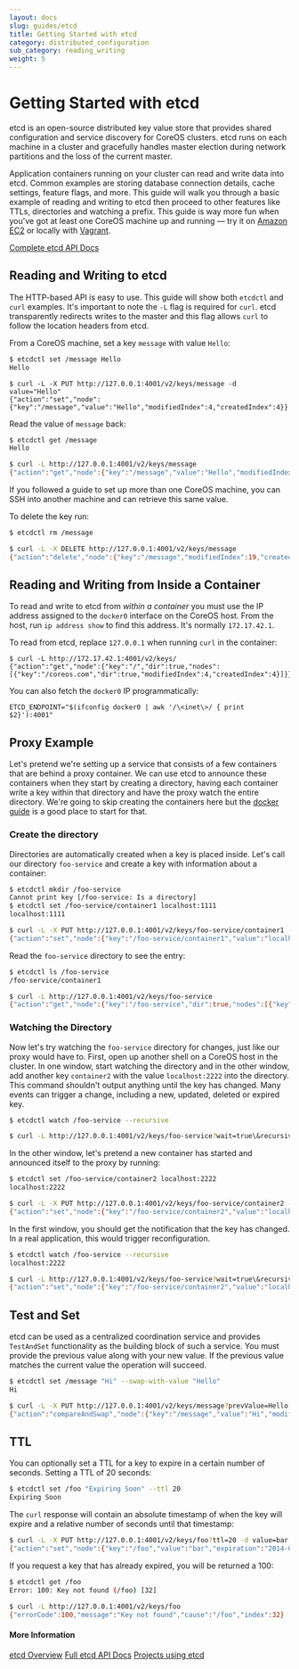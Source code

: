 ```yaml
---
layout: docs
slug: guides/etcd
title: Getting Started with etcd
category: distributed_configuration
sub_category: reading_writing
weight: 5
---
```


# Getting Started with etcd

etcd is an open-source distributed key value store that provides shared configuration and service discovery for CoreOS clusters. etcd runs on each machine in a cluster and gracefully handles master election during network partitions and the loss of the current master.

Application containers running on your cluster can read and write data into etcd. Common examples are storing database connection details, cache settings, feature flags, and more. This guide will walk you through a basic example of reading and writing to etcd then proceed to other features like TTLs, directories and watching a prefix. This guide is way more fun when you've got at least one CoreOS machine up and running &mdash; try it on [Amazon EC2]({{site.baseurl}}/docs/running-coreos/cloud-providers/ec2) or locally with [Vagrant]({{site.baseurl}}/docs/running-coreos/platforms/vagrant).

<a class="btn btn-default" href="{{site.baseurl}}/docs/distributed-configuration/etcd-api/">Complete etcd API Docs</a>

## Reading and Writing to etcd

The HTTP-based API is easy to use. This guide will show both `etcdctl` and `curl` examples. It's important to note the `-L` flag is required for `curl`. etcd transparently redirects writes to the master and this flag allows `curl` to follow the location headers from etcd.

From a CoreOS machine, set a key `message` with value `Hello`:

```sh
$ etcdctl set /message Hello
Hello
```

```
$ curl -L -X PUT http://127.0.0.1:4001/v2/keys/message -d value="Hello"
{"action":"set","node":{"key":"/message","value":"Hello","modifiedIndex":4,"createdIndex":4}}
```

Read the value of `message` back:

```sh
$ etcdctl get /message
Hello
```

```sh
$ curl -L http://127.0.0.1:4001/v2/keys/message
{"action":"get","node":{"key":"/message","value":"Hello","modifiedIndex":4,"createdIndex":4}}
```

If you followed a guide to set up more than one CoreOS machine, you can SSH into another machine and can retrieve this same value.

To delete the key run:

```sh
$ etcdctl rm /message

```

```sh
$ curl -L -X DELETE http://127.0.0.1:4001/v2/keys/message
{"action":"delete","node":{"key":"/message","modifiedIndex":19,"createdIndex":4}}
```

## Reading and Writing from Inside a Container

To read and write to etcd from *within a container* you must use the IP address assigned to the `docker0` interface on the CoreOS host. From the host, run `ip address show` to find this address. It's normally `172.17.42.1`.

To read from etcd, replace `127.0.0.1` when running `curl` in the container:

```
$ curl -L http://172.17.42.1:4001/v2/keys/
{"action":"get","node":{"key":"/","dir":true,"nodes":[{"key":"/coreos.com","dir":true,"modifiedIndex":4,"createdIndex":4}]}}
```

You can also fetch the `docker0` IP programmatically:

```
ETCD_ENDPOINT="$(ifconfig docker0 | awk '/\<inet\>/ { print $2}'):4001"
```

## Proxy Example

Let's pretend we're setting up a service that consists of a few containers that are behind a proxy container. We can use etcd to announce these containers when they start by creating a directory, having each container write a key within that directory and have the proxy watch the entire directory. We're going to skip creating the containers here but the [docker guide]({{site.baseurl}}/docs/launching-containers/building/getting-started-with-docker) is a good place to start for that.

### Create the directory

Directories are automatically created when a key is placed inside. Let's call our directory `foo-service` and create a key with information about a container:

```sh
$ etcdctl mkdir /foo-service
Cannot print key [/foo-service: Is a directory]
$ etcdctl set /foo-service/container1 localhost:1111
localhost:1111
```

```sh
$ curl -L -X PUT http://127.0.0.1:4001/v2/keys/foo-service/container1 -d value="localhost:1111"
{"action":"set","node":{"key":"/foo-service/container1","value":"localhost:1111","modifiedIndex":17,"createdIndex":17}}
```

Read the `foo-service` directory to see the entry:

```sh
$ etcdctl ls /foo-service
/foo-service/container1
```

```sh
$ curl -L http://127.0.0.1:4001/v2/keys/foo-service
{"action":"get","node":{"key":"/foo-service","dir":true,"nodes":[{"key":"/foo-service/container1","value":"localhost:1111","modifiedIndex":17,"createdIndex":17}],"modifiedIndex":17,"createdIndex":17}}
```

### Watching the Directory

Now let's try watching the `foo-service` directory for changes, just like our proxy would have to. First, open up another shell on a CoreOS host in the cluster. In one window, start watching the directory and in the other window, add another key `container2` with the value `localhost:2222` into the directory. This command shouldn't output anything until the key has changed. Many events can trigger a change, including a new, updated, deleted or expired key.

```sh
$ etcdctl watch /foo-service --recursive

```

```sh
$ curl -L http://127.0.0.1:4001/v2/keys/foo-service?wait=true\&recursive=true

```

In the other window, let's pretend a new container has started and announced itself to the proxy by running:

```sh
$ etcdctl set /foo-service/container2 localhost:2222
localhost:2222
```

```sh
$ curl -L -X PUT http://127.0.0.1:4001/v2/keys/foo-service/container2 -d value="localhost:2222"
{"action":"set","node":{"key":"/foo-service/container2","value":"localhost:2222","modifiedIndex":23,"createdIndex":23}}
```

In the first window, you should get the notification that the key has changed. In a real application, this would trigger reconfiguration.

```sh
$ etcdctl watch /foo-service --recursive
localhost:2222
```

```sh
$ curl -L http://127.0.0.1:4001/v2/keys/foo-service?wait=true\&recursive=true
{"action":"set","node":{"key":"/foo-service/container2","value":"localhost:2222","modifiedIndex":23,"createdIndex":23}}
```

## Test and Set

etcd can be used as a centralized coordination service and provides `TestAndSet` functionality as the building block of such a service. You must provide the previous value along with your new value. If the previous value matches the current value the operation will succeed.

```sh
$ etcdctl set /message "Hi" --swap-with-value "Hello"
Hi
```

```sh
$ curl -L -X PUT http://127.0.0.1:4001/v2/keys/message?prevValue=Hello -d value=Hi
{"action":"compareAndSwap","node":{"key":"/message","value":"Hi","modifiedIndex":28,"createdIndex":27}}
```

## TTL

You can optionally set a TTL for a key to expire in a certain number of seconds. Setting a TTL of 20 seconds:

```sh
$ etcdctl set /foo "Expiring Soon" --ttl 20
Expiring Soon
```

The `curl` response will contain an absolute timestamp of when the key will expire and a relative number of seconds until that timestamp:

```sh
$ curl -L -X PUT http://127.0.0.1:4001/v2/keys/foo?ttl=20 -d value=bar
{"action":"set","node":{"key":"/foo","value":"bar","expiration":"2014-02-10T19:54:49.357382223Z","ttl":20,"modifiedIndex":31,"createdIndex":31}}
```

If you request a key that has already expired, you will be returned a 100:

```sh
$ etcdctl get /foo
Error: 100: Key not found (/foo) [32]
```

```sh
$ curl -L http://127.0.0.1:4001/v2/keys/foo
{"errorCode":100,"message":"Key not found","cause":"/foo","index":32}
```

#### More Information
<a class="btn btn-default" href="{{site.baseurl}}/using-coreos/etcd">etcd Overview</a>
<a class="btn btn-default" href="https://github.com/coreos/etcd">Full etcd API Docs</a>
<a class="btn btn-default" href="https://github.com/coreos/etcd/blob/master/Documentation/libraries-and-tools.md">Projects using etcd</a>
